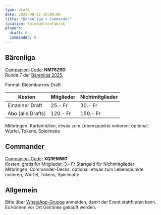 ```yaml
---
type: draft
date: 2025-08-22 19:00:00
title: "Bärenliga + Commander"
location: Spielweltenfabrik
players:
  draft: 0
  commander: 0
---
```

## Bärenliga
[Companion-Code](/faq/#was-hat-es-mit-dem-companion-code-auf-sich): **NM76Z6D** \
Runde 7 der [Bärenliga 2025](/liga/uebersicht).

Format: Bloomburrow Draft

| Kosten               | Mitglieder | Nichtmitglieder |
|----------------------|------------|-----------------|
| Einzelner Draft      | 25.- Fr    | 30.- Fr         |
| Abo (alle Drafts)    | 120.- Fr   | 150.- Fr        |

Mitbringen: Kartenhüllen, etwas zum Lebenspunkte notieren; optional: Würfel, Tokens, Spielmatte

## Commander
[Companion-Code](/faq/#was-hat-es-mit-dem-companion-code-auf-sich): **XQ3EMWG** \
Kosten: gratis für Mitglieder, 3.- Fr Startgeld für Nichtmitglieder \
Mitbringen: Commander-Decks; optional: etwas zum Lebenspunkte notieren, Würfel, Tokens, Spielmatte

## Allgemein
Bitte über [WhatsApp-Gruppe](https://chat.whatsapp.com/HQ7IINFrZB63esDNRqsIUw) anmelden, damit der Event stattfinden kann. \
Es können vor Ort Getränke gekauft werden.
